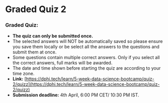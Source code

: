 # Graded Quiz 2

### Graded Quiz:

* **The quiz can only be submitted once.**
* The selected answers will NOT be automatically saved so please ensure you save them locally or be select all the answers to the questions and submit them at once.
* Some questions contain multiple correct answers. Only if you select all the correct answers, full marks will be awarded.
* The date and time shown before starting the quiz are according to your time zone.
* **Link:** [https://dphi.tech/learn/5-week-data-science-bootcamp/quiz-2/quizz](https://dphi.tech/learn/5-week-data-science-bootcamp/quiz-2/quizz)
* **Submission deadline:** 4th April, 6:00 PM CET/ 10:30 PM IST.
